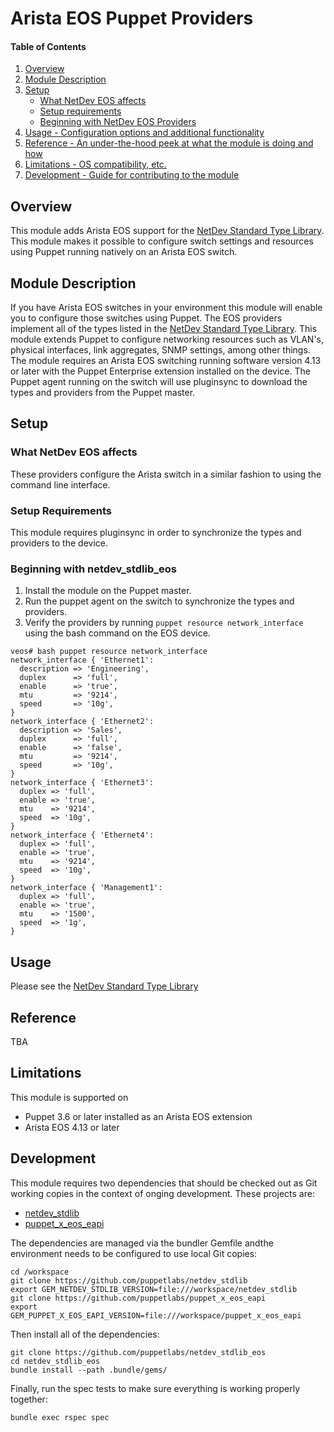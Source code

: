 # Arista EOS Puppet Providers

#### Table of Contents

1. [Overview](#overview)
2. [Module Description](#module-description)
3. [Setup](#setup)
    * [What NetDev EOS affects](#what-netdev_stdlib_eos-affects)
    * [Setup requirements](#setup-requirements)
    * [Beginning with NetDev EOS Providers](#beginning-with-netdev_stdlib_eos)
4. [Usage - Configuration options and additional functionality](#usage)
5. [Reference - An under-the-hood peek at what the module is doing and how](#reference)
5. [Limitations - OS compatibility, etc.](#limitations)
6. [Development - Guide for contributing to the module](#development)

## Overview

This module adds Arista EOS support for the [NetDev Standard Type
Library](https://github.com/puppetlabs/netdev_stdlib).  This module makes it
possible to configure switch settings and resources using Puppet running
natively on an Arista EOS switch.

## Module Description

If you have Arista EOS switches in your environment this module will enable you
to configure those switches using Puppet.  The EOS providers implement all of
the types listed in the [NetDev Standard Type
Library](https://github.com/puppetlabs/netdev_stdlib).  This module extends
Puppet to configure networking resources such as VLAN's, physical interfaces,
link aggregates, SNMP settings, among other things.  The module requires an
Arista EOS switching running software version 4.13 or later with the Puppet
Enterprise extension installed on the device.  The Puppet agent running on the
switch will use pluginsync to download the types and providers from the Puppet
master.

## Setup

### What NetDev EOS affects

These providers configure the Arista switch in a similar fashion to using the
command line interface.

### Setup Requirements

This module requires pluginsync in order to synchronize the types and providers
to the device.

### Beginning with netdev_stdlib_eos

 1. Install the module on the Puppet master.
 2. Run the puppet agent on the switch to synchronize the types and providers.
 3. Verify the providers by running `puppet resource network_interface` using
    the bash command on the EOS device.

```
veos# bash puppet resource network_interface
network_interface { 'Ethernet1':
  description => 'Engineering',
  duplex      => 'full',
  enable      => 'true',
  mtu         => '9214',
  speed       => '10g',
}
network_interface { 'Ethernet2':
  description => 'Sales',
  duplex      => 'full',
  enable      => 'false',
  mtu         => '9214',
  speed       => '10g',
}
network_interface { 'Ethernet3':
  duplex => 'full',
  enable => 'true',
  mtu    => '9214',
  speed  => '10g',
}
network_interface { 'Ethernet4':
  duplex => 'full',
  enable => 'true',
  mtu    => '9214',
  speed  => '10g',
}
network_interface { 'Management1':
  duplex => 'full',
  enable => 'true',
  mtu    => '1500',
  speed  => '1g',
}
```

## Usage

Please see the [NetDev Standard Type Library][netdev]

## Reference

TBA

## Limitations

This module is supported on

 * Puppet 3.6 or later installed as an Arista EOS extension
 * Arista EOS 4.13 or later

## Development

This module requires two dependencies that should be checked out as Git working
copies in the context of onging development.  These projects are:

 * [netdev_stdlib][netdev]
 * [puppet_x_eos_eapi][puppet_x_eos_eapi]

The dependencies are managed via the bundler Gemfile andthe environment needs
to be configured to use local Git copies:

    cd /workspace
    git clone https://github.com/puppetlabs/netdev_stdlib
    export GEM_NETDEV_STDLIB_VERSION=file:///workspace/netdev_stdlib
    git clone https://github.com/puppetlabs/puppet_x_eos_eapi
    export GEM_PUPPET_X_EOS_EAPI_VERSION=file:///workspace/puppet_x_eos_eapi

Then install all of the dependencies:

    git clone https://github.com/puppetlabs/netdev_stdlib_eos
    cd netdev_stdlib_eos
    bundle install --path .bundle/gems/

Finally, run the spec tests to make sure everything is working properly
together:

    bundle exec rspec spec

[netdev]: https://github.com/puppetlabs/netdev_stdlib
[puppet_x_eos_eapi]: https://github.com/puppetlabs/puppet_x_eos_eapi
